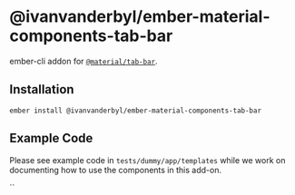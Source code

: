 @ivanvanderbyl/ember-material-components-tab-bar
======================

ember-cli addon for [`@material/tab-bar`](https://github.com/material-components/material-components-web/tree/master/packages/mdc-tab-bar).

Installation
------------

    ember install @ivanvanderbyl/ember-material-components-tab-bar

Example Code
---------------

Please see example code in `tests/dummy/app/templates` while we work on documenting how to
use the components in this add-on.

``
